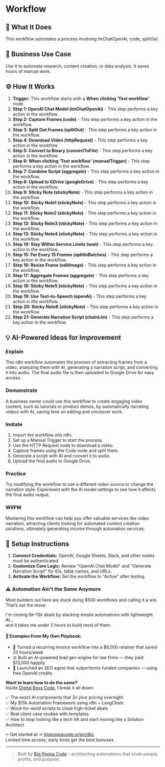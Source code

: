 # Workflow

## 🚀 What It Does
This workflow automates a process involving lmChatOpenAi, code, splitOut.

## 💼 Business Use Case
Use it to automate research, content creation, or data analysis. It saves hours of manual work.

## ⚙️ How It Works
1.  **Trigger:** This workflow starts with a **When clicking ‘Test workflow’** node.
2. **Step 1: OpenAI Chat Model (lmChatOpenAi)** - This step performs a key action in the workflow.
3. **Step 2: Capture Frames (code)** - This step performs a key action in the workflow.
4. **Step 3: Split Out Frames (splitOut)** - This step performs a key action in the workflow.
5. **Step 4: Download Video (httpRequest)** - This step performs a key action in the workflow.
6. **Step 5: Convert to Binary (convertToFile)** - This step performs a key action in the workflow.
7. **Step 6: When clicking ‘Test workflow’ (manualTrigger)** - This step performs a key action in the workflow.
8. **Step 7: Combine Script (aggregate)** - This step performs a key action in the workflow.
9. **Step 8: Upload to GDrive (googleDrive)** - This step performs a key action in the workflow.
10. **Step 9: Sticky Note (stickyNote)** - This step performs a key action in the workflow.
11. **Step 10: Sticky Note1 (stickyNote)** - This step performs a key action in the workflow.
12. **Step 11: Sticky Note2 (stickyNote)** - This step performs a key action in the workflow.
13. **Step 12: Sticky Note3 (stickyNote)** - This step performs a key action in the workflow.
14. **Step 13: Sticky Note4 (stickyNote)** - This step performs a key action in the workflow.
15. **Step 14: Stay Within Service Limits (wait)** - This step performs a key action in the workflow.
16. **Step 15: For Every 15 Frames (splitInBatches)** - This step performs a key action in the workflow.
17. **Step 16: Resize Frame (editImage)** - This step performs a key action in the workflow.
18. **Step 17: Aggregate Frames (aggregate)** - This step performs a key action in the workflow.
19. **Step 18: Sticky Note5 (stickyNote)** - This step performs a key action in the workflow.
20. **Step 19: Use Text-to-Speech (openAi)** - This step performs a key action in the workflow.
21. **Step 20: Sticky Note6 (stickyNote)** - This step performs a key action in the workflow.
22. **Step 21: Generate Narration Script (chainLlm)** - This step performs a key action in the workflow.

## 💡 AI-Powered Ideas for Improvement
### Explain
This n8n workflow automates the process of extracting frames from a video, analyzing them with AI, generating a narration script, and converting it into audio. The final audio file is then uploaded to Google Drive for easy access.

### Demonstrate
A business owner could use this workflow to create engaging video content, such as tutorials or product demos, by automatically narrating videos with AI, saving time on editing and voiceover work.

### Imitate
1. Import the workflow into n8n.
2. Set up a Manual Trigger to start the process.
3. Use the HTTP Request node to download a video.
4. Capture frames using the Code node and split them.
5. Generate a script with AI and convert it to audio.
6. Upload the final audio to Google Drive.

### Practice
Try modifying the workflow to use a different video source or change the narration style. Experiment with the AI model settings to see how it affects the final audio output.

### WIIFM
Mastering this workflow can help you offer valuable services like video narration, attracting clients looking for automated content creation solutions, ultimately generating income through automation services.

## 🔧 Setup Instructions
1. **Connect Credentials:** OpenAI, Google Sheets, Slack, and other nodes must be authenticated.
2. **Customize Core Logic:** Review "OpenAI Chat Model" and "Generate Narration Script" for IDs, table names, and URLs.
3. **Activate the Workflow:** Set the workflow to "Active" after testing.

### ⚠️ Automation Ain’t the Same Anymore

Most builders out here are stuck doing $500 workflows and calling it a win.  
That’s not the move.  

I'm closing $6k–$13k deals by stacking simple automations with lightweight AI...  
and it takes me under 2 hours to build most of them.

#### 🧠 Examples From My Own Playbook:
- 🔁 Turned a recurring invoice workflow into a $6,000 retainer that saved 20 hours/week  
- ⚖️ Built an AI-powered lead gen engine for law firms — they paid $13,000 happily  
- 🚀 Launched an SEO agent that outperforms funded companies — using free OpenAI credits  

**Want to learn how to do the same?**  
Inside [Digital Boss Code](https://bigpoppacode.io/go/dbc), I break it all down:

✅ The exact AI components that 3x your pricing overnight  
✅ My $15k Automation Framework using n8n + LangChain  
✅ Word-for-word scripts to close high-ticket deals  
✅ Real client case studies with templates  
✅ How to stop looking like a tech VA and start moving like a Solution Architect  

🔥 Get started at → [bigpoppacode.io/go/dbc](https://bigpoppacode.io/go/dbc)  
Limited time access, early birds get the best bonuses.

---
> Built by [Big Poppa Code](https://bigpoppacode.io) – architecting automations that scale people, profits, and purpose.
